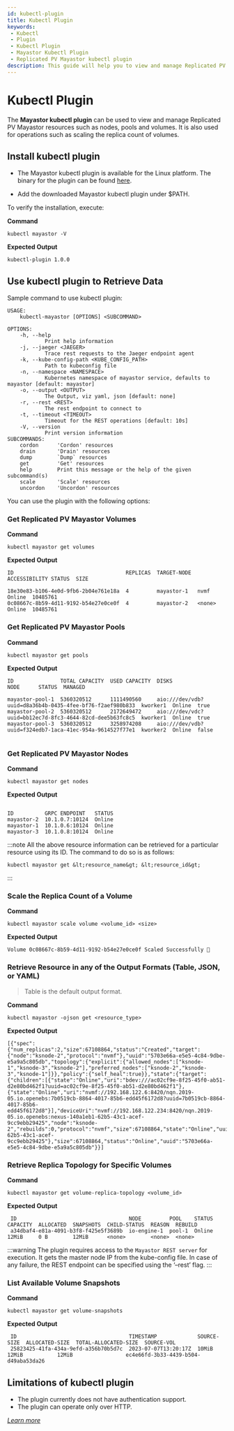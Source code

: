```yaml
---
id: kubectl-plugin
title: Kubectl Plugin
keywords:
 - Kubectl
 - Plugin
 - Kubectl Plugin
 - Mayastor Kubectl Plugin
 - Replicated PV Mayastor kubectl plugin
description: This guide will help you to view and manage Replicated PV Mayastor resources such as nodes, pools, and volumes.
---
```

# Kubectl Plugin

The **Mayastor kubectl plugin** can be used to view and manage Replicated PV Mayastor resources such as nodes, pools and volumes. It is also used for operations such as scaling the replica count of volumes. 

## Install kubectl plugin

- The Mayastor kubectl plugin is available for the Linux platform. The binary for the plugin can be found [here](https://github.com/mayadata-io/mayastor-control-plane/releases). 

- Add the downloaded Mayastor kubectl plugin under $PATH.

To verify the installation, execute:

**Command**

```
kubectl mayastor -V
```

**Expected Output**

```
kubectl-plugin 1.0.0
```

## Use kubectl plugin to Retrieve Data 

Sample command to use kubectl plugin:

```
USAGE:
    kubectl-mayastor [OPTIONS] <SUBCOMMAND>

OPTIONS:
    -h, --help
            Print help information
    -j, --jaeger <JAEGER>
            Trace rest requests to the Jaeger endpoint agent
    -k, --kube-config-path <KUBE_CONFIG_PATH>
            Path to kubeconfig file
    -n, --namespace <NAMESPACE>
            Kubernetes namespace of mayastor service, defaults to mayastor [default: mayastor]
    -o, --output <OUTPUT>
            The Output, viz yaml, json [default: none]
    -r, --rest <REST>
            The rest endpoint to connect to
    -t, --timeout <TIMEOUT>
            Timeout for the REST operations [default: 10s]
    -V, --version
            Print version information
SUBCOMMANDS:
    cordon      'Cordon' resources
    drain       'Drain' resources
    dump        `Dump` resources
    get         'Get' resources
    help        Print this message or the help of the given subcommand(s)
    scale       'Scale' resources
    uncordon    'Uncordon' resources
```

You can use the plugin with the following options:

### Get Replicated PV Mayastor Volumes

**Command**

```
kubectl mayastor get volumes
```

**Expected Output**

```
ID                                    REPLICAS  TARGET-NODE  ACCESSIBILITY STATUS  SIZE

18e30e83-b106-4e0d-9fb6-2b04e761e18a  4         mayastor-1   nvmf          Online  10485761
0c08667c-8b59-4d11-9192-b54e27e0ce0f  4         mayastor-2   <none>        Online  10485761
```

### Get Replicated PV Mayastor Pools

**Command**

```
kubectl mayastor get pools
```

**Expected Output**

```
ID               TOTAL CAPACITY  USED CAPACITY  DISKS                                                     NODE      STATUS  MANAGED

mayastor-pool-1  5360320512      1111490560     aio:///dev/vdb?uuid=d8a36b4b-0435-4fee-bf76-f2aef980b833  kworker1  Online  true
mayastor-pool-2  5360320512      2172649472     aio:///dev/vdc?uuid=bb12ec7d-8fc3-4644-82cd-dee5b63fc8c5  kworker1  Online  true
mayastor-pool-3  5360320512      3258974208     aio:///dev/vdb?uuid=f324edb7-1aca-41ec-954a-9614527f77e1  kworker2  Online  false
    
```

### Get Replicated PV Mayastor Nodes

**Command**

```
kubectl mayastor get nodes
```

**Expected Output**

```

ID          GRPC ENDPOINT   STATUS
mayastor-2  10.1.0.7:10124  Online
mayastor-1  10.1.0.6:10124  Online
mayastor-3  10.1.0.8:10124  Online
```

:::note
All the above resource information can be retrieved for a particular resource using its ID. The command to do so is as follows:
```
kubectl mayastor get &lt;resource_name&gt; &lt;resource_id&gt;
```
:::

### Scale the Replica Count of a Volume

**Command**

```
kubectl mayastor scale volume <volume_id> <size>
```

**Expected Output**

```
Volume 0c08667c-8b59-4d11-9192-b54e27e0ce0f Scaled Successfully 🚀
```

### Retrieve Resource in any of the Output Formats (Table, JSON, or YAML)

> Table is the default output format. 

**Command**

```
kubectl mayastor -ojson get <resource_type>
```

**Expected Output**

```
[{"spec":{"num_replicas":2,"size":67108864,"status":"Created","target":{"node":"ksnode-2","protocol":"nvmf"},"uuid":"5703e66a-e5e5-4c84-9dbe-e5a9a5c805db","topology":{"explicit":{"allowed_nodes":["ksnode-1","ksnode-3","ksnode-2"],"preferred_nodes":["ksnode-2","ksnode-3","ksnode-1"]}},"policy":{"self_heal":true}},"state":{"target":{"children":[{"state":"Online","uri":"bdev:///ac02cf9e-8f25-45f0-ab51-d2e80bd462f1?uuid=ac02cf9e-8f25-45f0-ab51-d2e80bd462f1"},{"state":"Online","uri":"nvmf://192.168.122.6:8420/nqn.2019-05.io.openebs:7b0519cb-8864-4017-85b6-edd45f6172d8?uuid=7b0519cb-8864-4017-85b6-edd45f6172d8"}],"deviceUri":"nvmf://192.168.122.234:8420/nqn.2019-05.io.openebs:nexus-140a1eb1-62b5-43c1-acef-9cc9ebb29425","node":"ksnode-2","rebuilds":0,"protocol":"nvmf","size":67108864,"state":"Online","uuid":"140a1eb1-62b5-43c1-acef-9cc9ebb29425"},"size":67108864,"status":"Online","uuid":"5703e66a-e5e5-4c84-9dbe-e5a9a5c805db"}}]
```

### Retrieve Replica Topology for Specific Volumes

**Command**

```
kubectl mayastor get volume-replica-topology <volume_id>
```

**Expected Output**

```
 ID                                    NODE         POOL    STATUS  CAPACITY  ALLOCATED  SNAPSHOTS  CHILD-STATUS  REASON  REBUILD 
 a34dbaf4-e81a-4091-b3f8-f425e5f3689b  io-engine-1  pool-1  Online  12MiB     0 B        12MiB      <none>        <none>  <none> 
```

:::warning
The plugin requires access to the `Mayastor REST server` for execution. It gets the master node IP from the kube-config file. In case of any failure, the REST endpoint can be specified using the ‘–rest’ flag.
:::

### List Available Volume Snapshots

**Command**

```
kubectl mayastor get volume-snapshots
```

**Expected Output**

```
 ID                                    TIMESTAMP             SOURCE-SIZE  ALLOCATED-SIZE  TOTAL-ALLOCATED-SIZE  SOURCE-VOL 
 25823425-41fa-434a-9efd-a356b70b5d7c  2023-07-07T13:20:17Z  10MiB        12MiB           12MiB                 ec4e66fd-3b33-4439-b504-d49aba53da26 
```

## Limitations of kubectl plugin

- The plugin currently does not have authentication support.
- The plugin can operate only over HTTP.

_[Learn more](https://github.com/openebs/mayastor-extensions/blob/develop/k8s/plugin/README.md)_